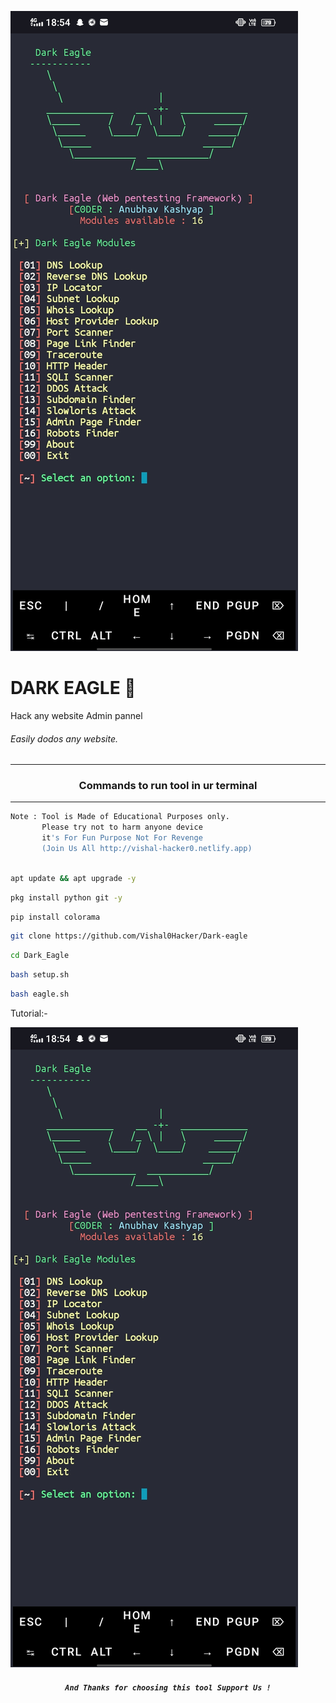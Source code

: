 ![DARK EAGLE 🦅 ](https://github.com/Vishal0Hacker/Dark-eagle/blob/main/asstes/Screenshot_20250706_185452.jpg)


# DARK EAGLE 🦅 
Hack any website Admin pannel

###### Easily dodos any website.
***
### <p align="center">Commands to run tool in ur terminal
***

```bash
Note : Tool is Made of Educational Purposes only.
       Please try not to harm anyone device 
       it's For Fun Purpose Not For Revenge
       (Join Us All http://vishal-hacker0.netlify.app)
   
```



```bash
apt update && apt upgrade -y
```
```bash
pkg install python git -y
```
```bash
pip install colorama
```
```bash
git clone https://github.com/Vishal0Hacker/Dark-eagle
```
```bash
cd Dark_Eagle
```
```bash
bash setup.sh
```
```bash
bash eagle.sh
```

Tutorial:-


![DARK EAGLE 🦅 ](https://github.com/Vishal0Hacker/Dark-eagle/blob/main/asstes/Screenshot_20250706_185452.jpg)




##### <p align="center">```And Thanks for choosing this tool Support Us !```
